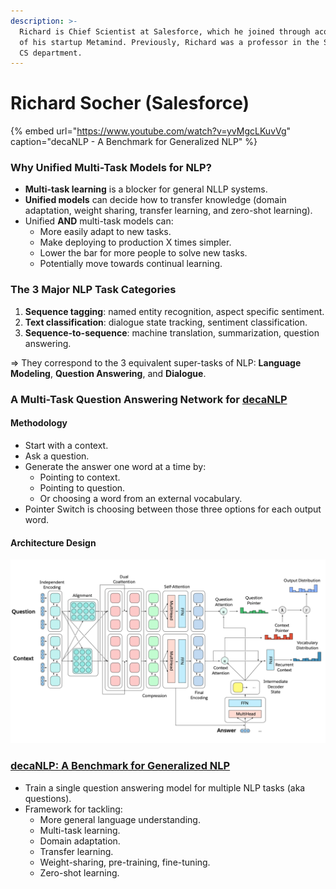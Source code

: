 ```yaml
---
description: >-
  Richard is Chief Scientist at Salesforce, which he joined through acquisition
  of his startup Metamind. Previously, Richard was a professor in the Stanford
  CS department.
---
```


# Richard Socher \(Salesforce\)

{% embed url="https://www.youtube.com/watch?v=yvMgcLKuvVg" caption="decaNLP - A Benchmark for Generalized NLP" %}

### Why Unified Multi-Task Models for NLP?

* **Multi-task learning** is a blocker for general NLLP systems.
* **Unified models** can decide how to transfer knowledge \(domain adaptation, weight sharing, transfer learning, and zero-shot learning\).
* Unified **AND** multi-task models can:
  * More easily adapt to new tasks.
  * Make deploying to production X times simpler.
  * Lower the bar for more people to solve new tasks.
  * Potentially move towards continual learning.

### The 3 Major NLP Task Categories

1. **Sequence tagging**: named entity recognition, aspect specific sentiment.
2. **Text classification**: dialogue state tracking, sentiment classification.
3. **Sequence-to-sequence**: machine translation, summarization, question answering.

⇒ They correspond to the 3 equivalent super-tasks of NLP: **Language Modeling**, **Question Answering**, and **Dialogue**.

### A Multi-Task Question Answering Network for [decaNLP](http://decanlp.com/)

#### Methodology

* Start with a context.
* Ask a question.
* Generate the answer one word at a time by:
  * Pointing to context.
  * Pointing to question.
  * Or choosing a word from an external vocabulary.
* Pointer Switch is choosing between those three options for each output word.

#### Architecture Design

![Multi-Task Question Answering Network Architecture](../.gitbook/assets/mqan-architecture.png)

### [decaNLP: A Benchmark for Generalized NLP](https://github.com/salesforce/decaNLP)

* Train a single question answering model for multiple NLP tasks \(aka questions\).
* Framework for tackling:
  * More general language understanding.
  * Multi-task learning.
  * Domain adaptation.
  * Transfer learning.
  * Weight-sharing, pre-training, fine-tuning.
  * Zero-shot learning.

